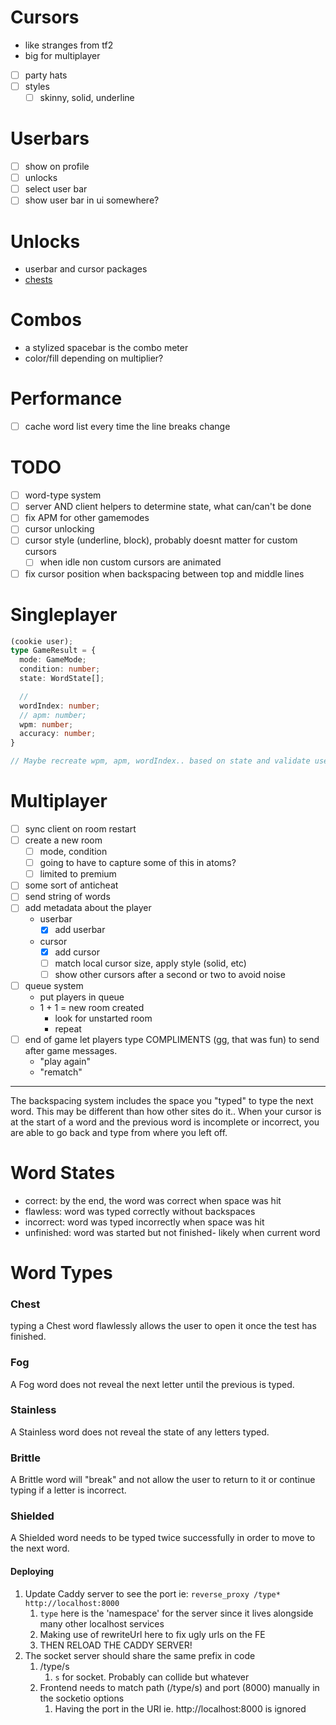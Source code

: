 # Cursors
  - like stranges from tf2
  - big for multiplayer
  - [ ] party hats
  - [ ] styles
    - [ ] skinny, solid, underline

# Userbars
  - [ ] show on profile
  - [ ] unlocks
  - [ ] select user bar
  - [ ] show user bar in ui somewhere?

# Unlocks
  - userbar and cursor packages
  - [chests](#chest)

# Combos
  - a stylized spacebar is the combo meter
  - color/fill depending on multiplier?

# Performance
  - [ ] cache word list every time the line breaks change

# TODO
- [ ] word-type system
- [ ] server AND client helpers to determine state, what can/can't be done
- [ ] fix APM for other gamemodes
- [ ] cursor unlocking
- [ ] cursor style (underline, block), probably doesnt matter for custom cursors
  - [ ] when idle non custom cursors are animated
- [ ] fix cursor position when backspacing between top and middle lines

# Singleplayer
```ts
(cookie user);
type GameResult = {
  mode: GameMode;
  condition: number;
  state: WordState[];

  //
  wordIndex: number;
  // apm: number;
  wpm: number;
  accuracy: number;
}

// Maybe recreate wpm, apm, wordIndex.. based on state and validate user submitted values

```

# Multiplayer
- [ ] sync client on room restart
- [ ] create a new room
  - [ ] mode, condition
  - [ ] going to have to capture some of this in atoms?
  - [ ] limited to premium
- [ ] some sort of anticheat
- [ ] send string of words
- [ ] add metadata about the player
  - userbar
    - [x] add userbar
  - cursor
    - [x] add cursor
    - [ ] match local cursor size, apply style (solid, etc)
    - [ ] show other cursors after a second or two to avoid noise
- [ ] queue system
  - put players in queue
  - 1 + 1 = new room created
    - <next player queue> look for unstarted room
    - repeat
- [ ] end of game let players type COMPLIMENTS (gg, that was fun) to send after game messages.
  - "play again"
  - "rematch"


---

The backspacing system includes the space you "typed" to type the next word. This may be different than how other sites do it.. When your cursor is at the start of a word and the previous word is incomplete or incorrect, you are able to go back and type from where you left off.

# Word States
- correct: by the end, the word was correct when space was hit
- flawless: word was typed correctly without backspaces
- incorrect: word was typed incorrectly when space was hit
- unfinished: word was started but not finished- likely when current word

# Word Types

### Chest
typing a Chest word flawlessly allows the user to open it once the test has finished.

### Fog
A Fog word does not reveal the next letter until the previous is typed.

### Stainless
A Stainless word does not reveal the state of any letters typed.

### Brittle
A Brittle word will "break" and not allow the user to return to it or continue typing if a letter is incorrect.

### Shielded
A Shielded word needs to be typed twice successfully in order to move to the next word.




#### Deploying
1. Update Caddy server to see the port ie: `reverse_proxy /type* http://localhost:8000`
   1. `type` here is the 'namespace' for the server since it lives alongside many other localhost services
   2. Making use of rewriteUrl here to fix ugly urls on the FE
   3. THEN RELOAD THE CADDY SERVER!
2. The socket server should share the same prefix in code
   1. /type/s
      1. `s` for socket. Probably can collide but whatever
   2. Frontend needs to match path (/type/s) and port (8000) manually in the socketio options
      1. Having the port in the URI ie. http://localhost:8000 is ignored
